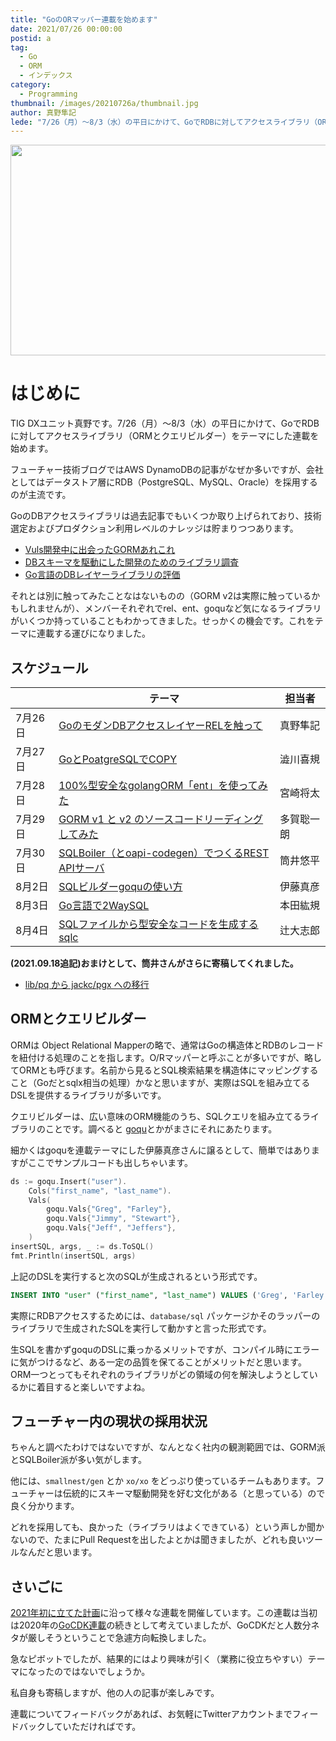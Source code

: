 ```yaml
---
title: "GoのORマッパー連載を始めます"
date: 2021/07/26 00:00:00
postid: a
tag:
  - Go
  - ORM
  - インデックス
category:
  - Programming
thumbnail: /images/20210726a/thumbnail.jpg
author: 真野隼記
lede: "7/26（月）～8/3（水）の平日にかけて、GoでRDBに対してアクセスライブラリ（ORMとクエリビルダー）をテーマにした連載を始めます。"
---
```

<img src="/images/20210726a/puzzle-1713170_640.jpg" alt="" width="630" height="337">

# はじめに

TIG DXユニット真野です。7/26（月）～8/3（水）の平日にかけて、GoでRDBに対してアクセスライブラリ（ORMとクエリビルダー）をテーマにした連載を始めます。

フューチャー技術ブログではAWS DynamoDBの記事がなぜか多いですが、会社としてはデータストア層にRDB（PostgreSQL、MySQL、Oracle）を採用するのが主流です。

GoのDBアクセスライブラリは過去記事でもいくつか取り上げられており、技術選定およびプロダクション利用レベルのナレッジは貯まりつつあります。

* [Vuls開発中に出会ったGORMあれこれ](https://future-architect.github.io/articles/20210609a/)
* [DBスキーマを駆動にした開発のためのライブラリ調査](https://future-architect.github.io/articles/20200728/)
* [Go言語のDBレイヤーライブラリの評価](https://future-architect.github.io/articles/20190926/)

それとは別に触ってみたことなはないものの（GORM v2は実際に触っているかもしれませんが）、メンバーそれぞれでrel、ent、goquなど気になるライブラリがいくつか持っていることもわかってきました。せっかくの機会です。これをテーマに連載する運びになりました。

## スケジュール

|         | テーマ                | 担当者     |
|---------|-----------------------|------------|
| 7月26日 | [GoのモダンDBアクセスレイヤーRELを触って](/articles/20210726b/) | 真野隼記   |
| 7月27日 | [GoとPoatgreSQLでCOPY](/articles/20210727a/) | 澁川喜規   |
| 7月28日 | [100%型安全なgolangORM「ent」を使ってみた](/articles/20210728a/) | 宮崎将太   |
| 7月29日 | [GORM v1 と v2 のソースコードリーディングしてみた](/articles/20210729a/) | 多賀聡一朗 |
| 7月30日 | [SQLBoiler（とoapi-codegen）でつくるREST APIサーバ](/articles/20210730a/)  | 筒井悠平   |
| 8月2日  | [SQLビルダーgoquの使い方](/articles/20210802a/)      | 伊藤真彦   |
| 8月3日  | [Go言語で2WaySQL](/articles/20210803a/)        | 本田紘規   |
| 8月4日  | [SQLファイルから型安全なコードを生成するsqlc](/articles/20210804a/)               | 辻大志郎   |

**(2021.09.18追記)おまけとして、筒井さんがさらに寄稿してくれました。**

* [lib/pq から jackc/pgx への移行](/articles/20210916a/)

## ORMとクエリビルダー

ORMは Object Relational Mapperの略で、通常はGoの構造体とRDBのレコードを紐付ける処理のことを指します。O/Rマッパーと呼ぶことが多いですが、略してORMとも呼びます。名前から見るとSQL検索結果を構造体にマッピングすること（Goだとsqlx相当の処理）かなと思いますが、実際はSQLを組み立てるDSLを提供するライブラリが多いです。

クエリビルダーは、広い意味のORM機能のうち、SQLクエリを組み立てるライブラリのことです。調べると [goqu](http://doug-martin.github.io/goqu/)とかがまさにそれにあたります。

細かくはgoquを連載テーマにした伊藤真彦さんに譲るとして、簡単ではありますがここでサンプルコードも出しちゃいます。

```go
ds := goqu.Insert("user").
	Cols("first_name", "last_name").
	Vals(
		goqu.Vals{"Greg", "Farley"},
		goqu.Vals{"Jimmy", "Stewart"},
		goqu.Vals{"Jeff", "Jeffers"},
	)
insertSQL, args, _ := ds.ToSQL()
fmt.Println(insertSQL, args)
```

上記のDSLを実行すると次のSQLが生成されるという形式です。

```sql
INSERT INTO "user" ("first_name", "last_name") VALUES ('Greg', 'Farley'), ('Jimmy', 'Stewart'), ('Jeff', 'Jeffers') []
```

実際にRDBアクセスするためには、`database/sql` パッケージかそのラッパーのライブラリで生成されたSQLを実行して動かすと言った形式です。

生SQLを書かずgoquのDSLに乗っかるメリットですが、コンパイル時にエラーに気がつけるなど、ある一定の品質を保てることがメリットだと思います。ORM一つとってもそれぞれのライブラリがどの領域の何を解決しようとしているかに着目すると楽しいですよね。


## フューチャー内の現状の採用状況

ちゃんと調べたわけではないですが、なんとなく社内の観測範囲では、GORM派とSQLBoiler派が多い気がします。

他には、`smallnest/gen` とか `xo/xo` をどっぷり使っているチームもあります。フューチャーは伝統的にスキーマ駆動開発を好む文化がある（と思っている）ので良く分かります。

どれを採用しても、良かった（ライブラリはよくできている）という声しか聞かないので、たまにPull Requestを出したよとかは聞きましたが、どれも良いツールなんだと思います。


## さいごに

[2021年初に立てた計画](/articles/20210112/)に沿って様々な連載を開催しています。この連載は当初は2020年の[GoCDK連載](/articles/20191111/)の続きとして考えていましたが、GoCDKだと人数分ネタが厳しそうということで急遽方向転換しました。

急なピボットでしたが、結果的にはより興味が引く（業務に役立ちやすい）テーマになったのではないでしょうか。

私自身も寄稿しますが、他の人の記事が楽しみです。

連載についてフィードバックがあれば、お気軽にTwitterアカウントまでフィードバックしていただければです。

